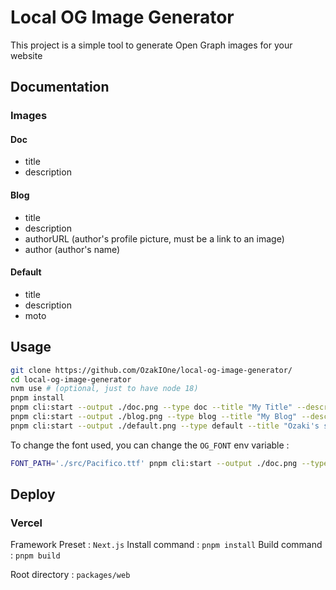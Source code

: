 # Local OG Image Generator

This project is a simple tool to generate Open Graph images for your website

## Documentation

### Images

#### Doc

- title
- description

#### Blog

- title
- description
- authorURL (author's profile picture, must be a link to an image)
- author (author's name)

#### Default

- title
- description
- moto

## Usage

```bash
git clone https://github.com/OzakIOne/local-og-image-generator/
cd local-og-image-generator
nvm use # (optional, just to have node 18)
pnpm install
pnpm cli:start --output ./doc.png --type doc --title "My Title" --description "My description"
pnpm cli:start --output ./blog.png --type blog --title "My Blog" --description "My article" --authorURL "https://github.com/ozakione.png" --author "OzakIOne"
pnpm cli:start --output ./default.png --type default --title "Ozaki's site" --description "My website" --moto "I love coding"
```

To change the font used, you can change the `OG_FONT` env variable :

```bash
FONT_PATH='./src/Pacifico.ttf' pnpm cli:start --output ./doc.png --type doc --title "My Title" --description "My description"
```

## Deploy

### Vercel

Framework Preset : `Next.js`
Install command : `pnpm install`
Build command : `pnpm build`

Root directory : `packages/web`
